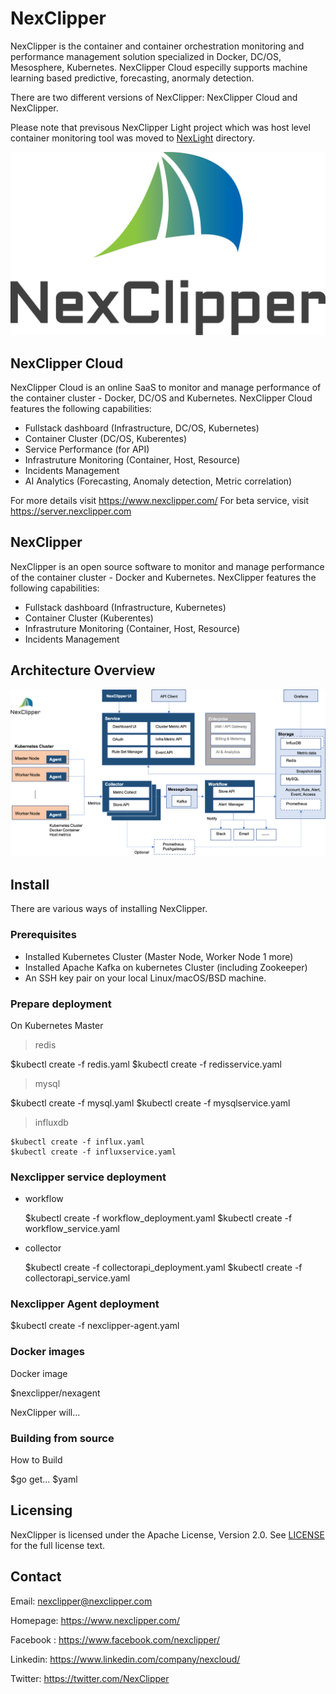 # NexClipper

NexClipper is the container and container orchestration monitoring and performance management solution specialized in Docker, DC/OS, Mesosphere, Kubernetes. NexClipper Cloud especilly supports machine learning based predictive, forecasting, anormaly detection.

There are two different versions of NexClipper: NexClipper Cloud and NexClipper.

Please note that previsous NexClipper Light project which was host level container monitoring tool was moved to [NexLight](https://github.com/NexClipper/NexClipper/tree/master/NexLight) directory.

![](docs/images/logo1.png)

## NexClipper Cloud

NexClipper Cloud is an online SaaS to monitor and manage performance of the container cluster -  Docker, DC/OS and Kubernetes.
NexClipper Cloud features the following capabilities:
- Fullstack dashboard (Infrastructure, DC/OS, Kubernetes)
- Container Cluster (DC/OS, Kuberentes)
- Service Performance (for API)
- Infrastruture Monitoring (Container, Host, Resource)
- Incidents Management
- AI Analytics (Forecasting, Anomaly detection, Metric correlation)

For more details visit  https://www.nexclipper.com/
For beta service, visit https://server.nexclipper.com

## NexClipper

NexClipper is an open source software to monitor and manage performance of the container cluster -  Docker and Kubernetes.
NexClipper features the following capabilities:
- Fullstack dashboard (Infrastructure, Kubernetes)
- Container Cluster (Kuberentes)
- Infrastruture Monitoring (Container, Host, Resource)
- Incidents Management

## Architecture Overview

![](docs/images/NexClipper_Architecture.png)

## Install

There are various ways of installing NexClipper.

### Prerequisites

- Installed Kubernetes Cluster (Master Node, Worker Node 1 more)
- Installed Apache Kafka on kubernetes Cluster (including Zookeeper)
- An SSH key pair on your local Linux/macOS/BSD machine.

### Prepare deployment

On Kubernetes Master

> redis

   $kubectl create -f redis.yaml
   $kubectl create -f redisservice.yaml

> mysql

   $kubectl create -f mysql.yaml
   $kubectl create -f mysqlservice.yaml

> influxdb

    $kubectl create -f influx.yaml
    $kubectl create -f influxservice.yaml


### Nexclipper service deployment

 - workflow

     $kubectl create -f workflow_deployment.yaml
     $kubectl create -f workflow_service.yaml


 - collector

     $kubectl create -f collectorapi_deployment.yaml
     $kubectl create -f collectorapi_service.yaml


### Nexclipper Agent deployment

   $kubectl create -f nexclipper-agent.yaml


### Docker images

Docker image

   $nexclipper/nexagent

NexClipper will...

### Building from source

How to Build

   $go get...
   $yaml

## Licensing

NexClipper is licensed under the Apache License, Version 2.0. See [LICENSE](https://github.com/NexClipper/NexClipper/blob/master/LICENSE) for the full license text.

## Contact

Email: nexclipper@nexclipper.com

Homepage: https://www.nexclipper.com/

Facebook : https://www.facebook.com/nexclipper/

Linkedin: https://www.linkedin.com/company/nexcloud/

Twitter: https://twitter.com/NexClipper
